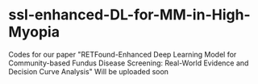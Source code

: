 # ssl-enhanced-DL-for-MM-in-High-Myopia
Codes for our paper "RETFound-Enhanced Deep Learning Model for Community-based Fundus Disease Screening: Real-World Evidence and Decision Curve Analysis"  Will be uploaded soon
